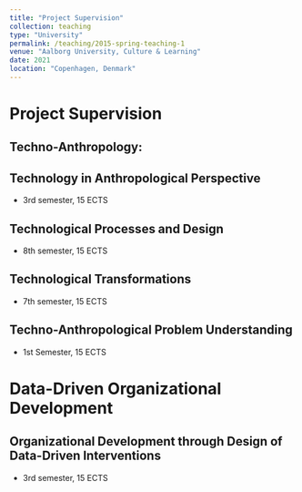 ```yaml
---
title: "Project Supervision"
collection: teaching
type: "University"
permalink: /teaching/2015-spring-teaching-1
venue: "Aalborg University, Culture & Learning"
date: 2021
location: "Copenhagen, Denmark"
---
```


Project Supervision
======

Techno-Anthropology:
------

Technology in Anthropological Perspective
------
* 3rd semester, 15 ECTS

Technological Processes and Design
------
* 8th semester, 15 ECTS

Technological Transformations
------
* 7th semester, 15 ECTS

Techno-Anthropological Problem Understanding
------
* 1st Semester, 15 ECTS

Data-Driven Organizational Development
======

Organizational Development through Design of Data-Driven Interventions
------
* 3rd semester, 15 ECTS
